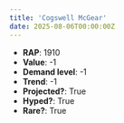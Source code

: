 ```yaml
---
title: 'Cogswell McGear'
date: 2025-08-06T00:00:00Z
---
```

- **RAP**: 1910
- **Value**: -1
- **Demand level**: -1
- **Trend**: -1
- **Projected?**: True
- **Hyped?**: True
- **Rare?**: True

